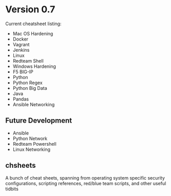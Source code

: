 # Version 0.7
Current cheatsheet listing:

- Mac OS Hardening
- Docker
- Vagrant
- Jenkins
- Linux
- Redteam Shell
- Windows Hardening
- F5 BIG-IP
- Python
- Python Regex
- Python Big Data
- Java
- Pandas
- Ansible Networking

## Future Development

- Ansible
- Python Network
- Redteam Powershell
- Linux Networking

## chsheets
A bunch of cheat sheets, spanning from operating system specific security configurations, scripting references, red/blue team scripts, and other useful tidbits
